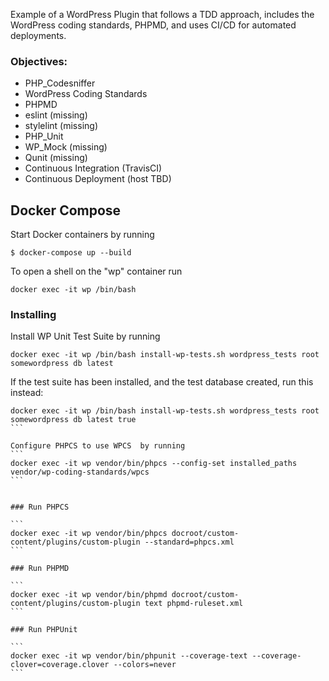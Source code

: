 Example of a WordPress Plugin that follows a TDD approach, includes the WordPress coding standards, PHPMD, and uses CI/CD for automated deployments.

### Objectives:

* PHP_Codesniffer
* WordPress Coding Standards
* PHPMD
* eslint (missing)
* stylelint (missing)
* PHP_Unit
* WP_Mock (missing)
* Qunit (missing)
* Continuous Integration (TravisCI)
* Continuous Deployment (host TBD)

## Docker Compose
Start Docker containers by running 
```
$ docker-compose up --build
```

To open a shell on the "wp" container run 
```
docker exec -it wp /bin/bash
```

### Installing

Install WP Unit Test Suite by running 
```
docker exec -it wp /bin/bash install-wp-tests.sh wordpress_tests root somewordpress db latest 
```
If the test suite has been installed, and the test database created, run this instead:
``````
docker exec -it wp /bin/bash install-wp-tests.sh wordpress_tests root somewordpress db latest true
```

Configure PHPCS to use WPCS  by running 
```
docker exec -it wp vendor/bin/phpcs --config-set installed_paths vendor/wp-coding-standards/wpcs
```


### Run PHPCS

```
docker exec -it wp vendor/bin/phpcs docroot/custom-content/plugins/custom-plugin --standard=phpcs.xml
```

### Run PHPMD

```
docker exec -it wp vendor/bin/phpmd docroot/custom-content/plugins/custom-plugin text phpmd-ruleset.xml
```

### Run PHPUnit

```
docker exec -it wp vendor/bin/phpunit --coverage-text --coverage-clover=coverage.clover --colors=never
```